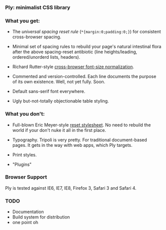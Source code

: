 ### Ply: minimalist CSS library

### What you get:

* The *universal spacing reset rule* (`*{margin:0;padding:0;}`) for consistent cross-browser spacing.

* Minimal set of spacing rules to rebuild your page's natural intestinal flora after the above spacing-reset antibiotic (line heights/leading, ordered/unorderd lists, headers).

* Richard Rutter-style [cross-browser font-size normalization](http://clagnut.com/blog/348).

* Commented and version-controlled. Each line documents the purpose of its own existence. Well, not yet fully. Soon.

* Default sans-serif font everywhere.

* Ugly but-not-totally objectionable table styling.

### What you don't:

* Full-blown Eric Meyer-style [reset stylesheet](http://meyerweb.com/eric/tools/css/reset/). No need to rebuild the world if your don't nuke it all in the first place.

* Typography. Tripoli is very pretty. For traditional document-based pages. It gets in the way with web apps, which Ply targets.

* Print styles.

* "Plugins"

### Browser Support

Ply is tested against IE6, IE7, IE8, Firefox 3, Safari 3 and Safari 4.

### TODO

* Documentation
* Build system for distribution
* one point oh